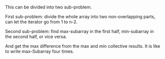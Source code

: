 
This can be divided into two sub-problem.

First sub-problem:
divide the whole array into two non-overlapping parts, can let the iterator go from 1 to n-2.

Second sub-problem:
find max-subarray in the first half, min-subarray in the second half, or vice versa.

And get the max difference from the max and min collective results. It is like to write max-Subarray four times.

